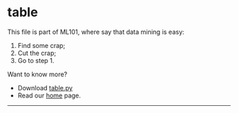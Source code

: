 # table

This file is part of ML101, where say that data mining is easy:

1. Find some crap;
2. Cut the crap;
3. Go to step 1.

Want to know more? 

+ Download [table.py](https://github.com/ai-se/timm/blob/master/ml101/src/table.py)
+ Read our [home](README.md) page.

____

````
